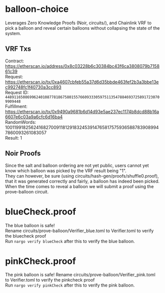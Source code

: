 # balloon-choice
Leverages Zero Knowledge Proofs (Noir, circuits/), and Chainlink VRF to pick a balloon and reveal certain balloons without collapsing the state of the system.

## VRF Txs
Contract: https://etherscan.io/address/0x8c03228b6c30384bc43f6ca3808079b715861c39  
Request: https://etherscan.io/tx/0xa4607cbfeb55a37d6d35bbde463fef2b3a3bbe13ec992748fc1f40730a3cc893  
Request ID: `44891165086996240108778186758015576609333059751135478846937258917230709909448`  
Fulfillment: https://etherscan.io/tx/0x9490a9681b6d14d93e5ae237ec1174b8dcd88b16a6607e6c03a9a6cfc6d16ba4  
RandomWords: 100119918256241682700911812918324539147658175759365887839089947860093261083057  
Result: 1  

## Noir Proofs
Since the salt and balloon ordering are not yet public, users cannot yet know which balloon was picked by the VRF result being "1".  
They can however, be sure (using circuits/hash-gen/proofs/shuffle0.proof), that it was generated correctly and fairly, a balloon has indeed been picked.  
When the time comes to reveal a balloon we will submit a proof using the prove-balloon circuit.

# blueCheck.proof
The blue balloon is safe!  
Rename circuits/prove-balloon/Verifier_blue.toml to Verifier.toml to verify the bluecheck proof  
Run `nargo verify blueCheck` after this to verify the blue balloon.

# pinkCheck.proof
The pink balloon is safe!
Rename circuits/prove-balloon/Verifier_pink.toml to Verifier.toml to verify the pinkcheck proof  
Run `nargo verify pinkCheck` after this to verify the pink balloon.
